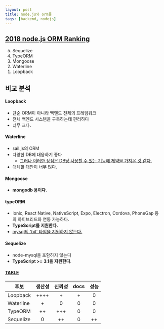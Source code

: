 ```yaml
---
layout: post
title: node.js와 orm들 
tags: [backend, nodejs]
---
```



## [2018 node.js ORM Ranking](https://medium.freecodecamp.org/a-comparison-of-the-top-orms-for-2018-19c4feeaa5f)

<ol reversed>
  <li>Sequelize</li>
  <li>TypeORM</li>
  <li>Mongoose</li>
  <li>Waterline</li>
  <li>Loopback</li>
</ol>


## 비교 분석

#### Loopback
- 단순 ORM이 아니라 백엔드 전체의 프레임워크
- 전체 백엔드 시스템을 구축하는데 편리하다
- 너무 크다.
 
#### Waterline
- sail.js의 ORM
- 다양한 DB에 대응하기 좋다
  - [그러나 이러한 장점은 DB당 사용할 수 있는 기능에 제약을 가져온 것 같다.](https://kevin.burke.dev/kevin/dont-use-sails-or-waterline/)
- 대체할 대안이 너무 많다.
 
 
#### Mongoose
- **mongodb 용이다.**


#### typeORM
- Ionic, React Native, NativeScript, Expo, Electron, Cordova, PhoneGap 등의 하이브리드와 연동 가능하다.
- **TypeScript를 지원한다.**
- [mysql의 'bit' 타입을 지원하지 않는다.](https://www.cannyengineer.com/blog/2018/11/17/typeorm-introductioni)
 


#### Sequelize
- node-mysql을 포함하지 않는다
- **TypeScript >= 3.1을 지원한다.**


#### [TABLE](https://cdn-images-1.medium.com/max/2560/1*gvC30afLGeDEa7BVyZT2HA.png)

| 후보      | 생산성 | 신뢰성 |docs | 성능 |
|----------|:----:|:-----:|:---:|:---:|
|Loopback  | ++++ | +     | +   | 0   |
|Waterline | +    | 0     | 0   | 0   |
|TypeORM   | ++   | +++   | 0   | 0   |
|Sequelize | 0    | ++    | 0   | ++  |
